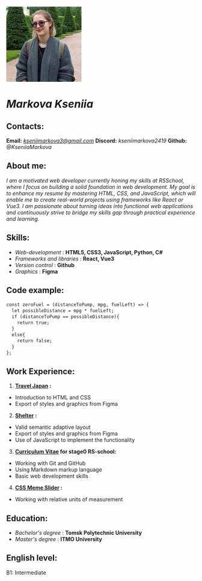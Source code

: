 ![my photo](/avatar.jpg)
# ***Markova Kseniia***
## Contacts:
**Email:** *kseniimarkova3@gmail.com*
**Discord:** *kseniimarkova2419*
**Github:** *@KseniiaMarkova*

## About me:
*I am a motivated web developer currently honing my skills at RSSchool, where I focus on building a solid foundation in web development. My goal is to enhance my resume by mastering HTML, CSS, and JavaScript, which will enable me to create real-world projects using frameworks like React or Vue3. I am passionate about turning ideas into functional web applications and continuously strive to bridge my skills gap through practical experience and learning.*

## Skills:
* *Web-development* : **HTML5, CSS3, JavaScript, Python, C#**
* *Frameworks and libraries* : **React, Vue3**
* *Version control* : **Github**
* *Graphics* : **Figma**

## Code example:
```
const zeroFuel = (distanceToPump, mpg, fuelLeft) => {
  let possibleDistance = mpg * fuelLeft;
  if (distanceToPump == possibleDistance){
    return true;
  }
  else{
    return false;
  }
};
```
## Work Experience:
1. **[Travel Japan](https://kseniimarkova.github.io/Travel/) :**
 - Introduction to HTML and CSS
 - Export of styles and graphics from Figma

2. **[Shelter](https://rolling-scopes-school.github.io/kseniiamarkova-JSFEPRESCHOOL2024Q2/shelter/) :**
 - Valid semantic adaptive layout
 - Export of styles and graphics from Figma
 - Use of JavaScript to implement the functionality

3. **[Curriculum Vitae](https://kseniiamarkova.github.io/rsschool-cv-2024Q2/) for stage0 RS-school:**
 - Working with Git and GitHub
 - Using Markdown markup language
 - Basic web development skills

4. **[CSS Meme Slider](https://kseniiamarkova.github.io/cssMemeSlider-2024Q2/cssMemeSlider/index.html) :**
 - Working with relative units of measurement

## Education:
* *Bachelor's degree* : **Tomsk Polytechnic University**
* *Master's degree* : **ITMO University**

## English level:
B1: Intermediate
